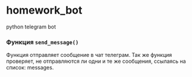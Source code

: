 # homework_bot
python telegram bot

### Функция `send_message()`
Функция отправляет сообщение в чат телеграм.
Так же функция проверяет, не отправляются ли одни и те же сообщения,
ссылаясь на список: messages.
